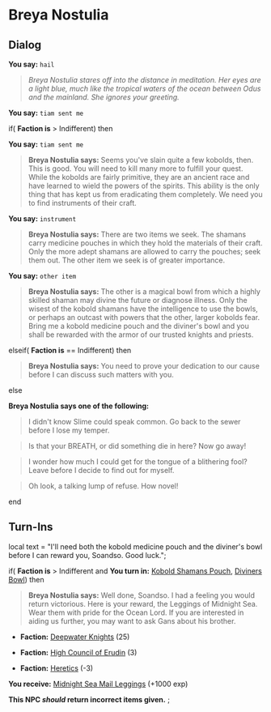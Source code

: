 # Breya Nostulia
## Dialog

**You say:** `hail`



>*Breya Nostulia stares off into the distance in meditation. Her eyes are a light blue, much like the tropical waters of the ocean between Odus and the mainland. She ignores your greeting.*

**You say:** `tiam sent me`



if( **Faction is** > Indifferent) then 





**You say:** `tiam sent me`





>**Breya Nostulia says:** Seems you've slain quite a few kobolds, then. This is good. You will need to kill many more to fulfill your quest. While the kobolds are fairly primitive, they are an ancient race and have learned to wield the powers of the spirits. This ability is the only thing that has kept us from eradicating them completely. We need you to find instruments of their craft.



**You say:** `instrument`





>**Breya Nostulia says:** There are two items we seek. The shamans carry medicine pouches in which they hold the materials of their craft. Only the more adept shamans are allowed to carry the pouches; seek them out. The other item we seek is of greater importance.



**You say:** `other item`





>**Breya Nostulia says:** The other is a magical bowl from which a highly skilled shaman may divine the future or diagnose illness. Only the wisest of the kobold shamans have the intelligence to use the bowls, or perhaps an outcast with powers that the other, larger kobolds fear. Bring me a kobold medicine pouch and the diviner's bowl and you shall be rewarded with the armor of our trusted knights and priests.




elseif( **Faction is** == Indifferent) then



>**Breya Nostulia says:** You need to prove your dedication to our cause before I can discuss such matters with you.


else



**Breya Nostulia says one of the following:**

>I didn't know Slime could speak common. Go back to the sewer before I lose my temper.

>Is that your BREATH, or did something die in here? Now go away!

>I wonder how much I could get for the tongue of a blithering fool? Leave before I decide to find out for myself.

>Oh look, a talking lump of refuse.  How novel!

end

## Turn-Ins



local text = "I'll need both the kobold medicine pouch and the diviner's bowl before I can reward you, Soandso. Good luck.";


if( **Faction is** > Indifferent and  **You turn in:** [Kobold Shamans Pouch](/item/17056), [Diviners Bowl](/item/1766)) then 


>**Breya Nostulia says:** Well done, Soandso. I had a feeling you would return victorious. Here is your reward, the Leggings of Midnight Sea. Wear them with pride for the Ocean Lord. If you are interested in aiding us further, you may want to ask Gans about his brother.





* __Faction:__ [Deepwater Knights](/faction/242) (25)
 

* __Faction:__ [High Council of Erudin](/faction/266) (3)
 

* __Faction:__ [Heretics](/faction/265) (-3)


 **You receive:**  [Midnight Sea Mail Leggings](/item/1762) (+1000 exp)

**This NPC *should* return incorrect items given.**
;